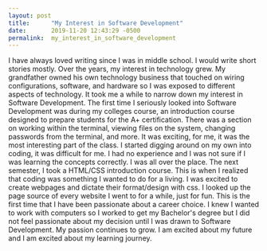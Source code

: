 ```yaml
---
layout: post
title:      "My Interest in Software Development"
date:       2019-11-20 12:43:29 -0500
permalink:  my_interest_in_software_development
---
```



I have always loved writing since I was in middle school. I would write short stories mostly. Over the years, my interest in technology grew. My grandfather owned his own technology business that touched on wiring configurations, software, and hardware so I was exposed to different aspects of technology. It took me a while to narrow down my interest in Software Development. The first time I seriously looked into Software Development was during my colleges course, an introduction course designed to prepare students for the A+ certification. There was a section on working within the terminal, viewing files on the system, changing passwords from the terminal, and more. It was exciting, for me, it was the most interesting part of the class. I started digging around on my own into coding, it was difficult for me. I had no experience and I was not sure if I was learning the concepts correctly. I was all over the place. The next semester, I took a HTML/CSS introduction course. This is when I realized that coding was something I wanted to do for a living. I was excited to create webpages and dictate their format/design with css. I looked up the page source of every website I went to for a while, just for fun. This is the first time that I have been passionate about a career choice. I knew I wanted to work with computers so I worked to get my Bachelor's degree but I did not feel passionate about my decision until I was drawn to Software Development. My passion continues to grow. I am excited about my future and I am excited about my learning journey.
